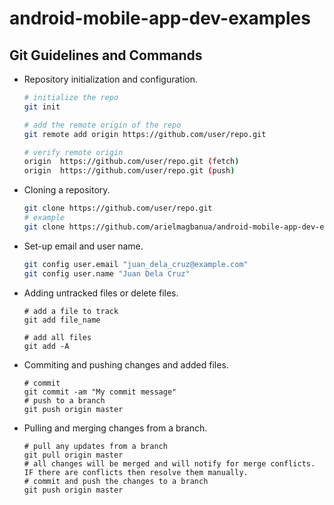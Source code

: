 # android-mobile-app-dev-examples

## Git Guidelines and Commands

* Repository initialization and configuration.
	```bash
	# initialize the repo
	git init
	
	# add the remote origin of the repo
	git remote add origin https://github.com/user/repo.git
	
	# verify remote origin
	origin  https://github.com/user/repo.git (fetch)
	origin  https://github.com/user/repo.git (push)
	```

* Cloning a repository.
	```bash
	git clone https://github.com/user/repo.git
	# example
	git clone https://github.com/arielmagbanua/android-mobile-app-dev-examples.git
	```

* Set-up email and user name.
	```bash
	git config user.email "juan_dela_cruz@example.com"
	git config user.name "Juan Dela Cruz"
	```

* Adding untracked files or delete files.
	```
	# add a file to track
	git add file_name

	# add all files
	git add -A
	```

* Commiting and pushing changes and added files.
	```
	# commit
	git commit -am "My commit message"
	# push to a branch
	git push origin master
	```

* Pulling and merging changes from a branch.
	```
	# pull any updates from a branch
	git pull origin master
	# all changes will be merged and will notify for merge conflicts. IF there are conflicts then resolve them manually.
	# commit and push the changes to a branch
	git push origin master
	```